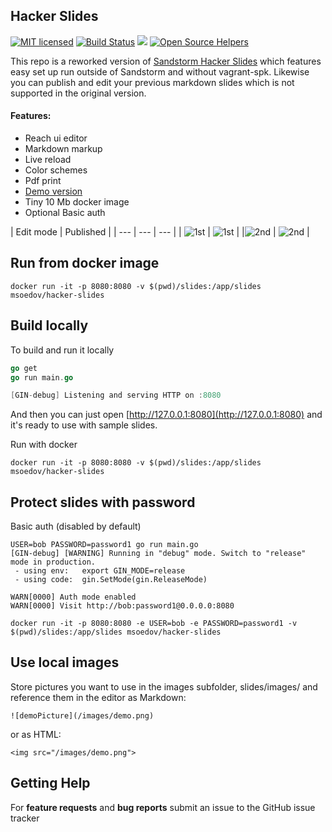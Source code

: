 ## Hacker Slides

[![MIT licensed](https://img.shields.io/badge/license-MIT-blue.svg)](https://github.com/msoedov/hacker-slides/blob/master/LICENSE)
[![Build Status](https://travis-ci.org/msoedov/hacker-slides.svg?branch=master)](https://travis-ci.org/msoedov/hacker-slides)
[![](https://images.microbadger.com/badges/image/msoedov/hacker-slides:latest.svg)](https://microbadger.com/images/msoedov/hacker-slides "Hacker slides image")
[![Open Source Helpers](https://www.codetriage.com/msoedov/hacker-slides/badges/users.svg)](https://www.codetriage.com/msoedov/hacker-slides)

This repo is a reworked version of [Sandstorm Hacker Slides](https://github.com/jacksingleton/hacker-slides) which features easy set up run outside of Sandstorm and without vagrant-spk. Likewise you can publish and edit your previous markdown slides which is not supported in the original version.


#### Features:

- Reach ui editor
- Markdown markup
- Live reload
- Color schemes
- Pdf print
- [Demo version](https://murmuring-sierra-54081.herokuapp.com)
- Tiny 10 Mb docker image
- Optional Basic auth


| Edit mode | Published  |
| --- | --- | --- |
| ![1st](https://sc-cdn.scaleengine.net/i/520e2f4a8ca107b0263936507120027e.png) | ![1st](https://sc-cdn.scaleengine.net/i/7ae0d31a40b0b9e7acc3f131754874cf.png) |
|![2nd](https://sc-cdn.scaleengine.net/i/5acba66070e24f76bc7f20224adc611e.png) | ![2nd](https://sc-cdn.scaleengine.net/i/fee3e1374cb13b1d8c292becb7f514ae.png) |


Run from docker image
-----
```shell
docker run -it -p 8080:8080 -v $(pwd)/slides:/app/slides msoedov/hacker-slides
```

Build locally
----
To build and run it locally
```go
go get
go run main.go

[GIN-debug] Listening and serving HTTP on :8080
```

And then you can just open [http://127.0.0.1:8080](http://127.0.0.1:8080) and it's ready to use with sample slides.

Run with docker

```shell
docker run -it -p 8080:8080 -v $(pwd)/slides:/app/slides msoedov/hacker-slides
```

Protect slides with password
----
Basic auth (disabled by default)
```shell
USER=bob PASSWORD=password1 go run main.go
[GIN-debug] [WARNING] Running in "debug" mode. Switch to "release" mode in production.
 - using env:	export GIN_MODE=release
 - using code:	gin.SetMode(gin.ReleaseMode)

WARN[0000] Auth mode enabled
WARN[0000] Visit http://bob:password1@0.0.0.0:8080
```

```shell
docker run -it -p 8080:8080 -e USER=bob -e PASSWORD=password1 -v $(pwd)/slides:/app/slides msoedov/hacker-slides
```

Use local images
----
Store pictures you want to use in the images subfolder, slides/images/ and reference them in the editor as Markdown:
```
![demoPicture](/images/demo.png)
```
or as HTML:
```
<img src="/images/demo.png">
```

Getting Help
------------

For **feature requests** and **bug reports**  submit an issue
to the GitHub issue tracker
